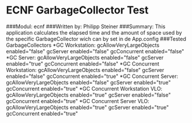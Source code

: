 # ECNF GarbageCollector Test
###Modul: ecnf
###Written by: Philipp Steiner
###Summary:
This application calculates the elapsed time and the amount of space used by
the specific GarbageCollector wich can by set in de App.config
###Tested GarbageCollectors
*GC Workstation: gcAllowVeryLargeObjects enabled="false"  gcServer enabled="false" gcConcurrent enabled="false"
*GC Server: gcAllowVeryLargeObjects enabled="false"  gcServer enabled="true" gcConcurrent enabled="false"
*GC Concurrent Workstation: gcAllowVeryLargeObjects enabled="false"  gcServer enabled="false" gcConcurrent enabled="true"
*GC Concurrent Server: gcAllowVeryLargeObjects enabled="false"  gcServer enabled="true" gcConcurrent enabled="true"
*GC Concurrent Workstation VLO: gcAllowVeryLargeObjects enabled="true"  gcServer enabled="false" gcConcurrent enabled="true"
*GC Concurrent Server VLO: gcAllowVeryLargeObjects enabled="true"  gcServer enabled="true" gcConcurrent enabled="true"